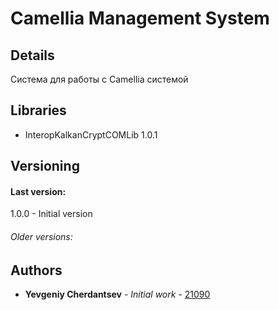 # Camellia Management System

## Details

Система для работы с Camellia системой

## Libraries

* InteropKalkanCryptCOMLib 1.0.1

## Versioning
#### Last version:
1.0.0 - Initial version

###### Older versions:

## Authors

* **Yevgeniy Cherdantsev** - *Initial work* - [21090](https://gitlab.com/21090)